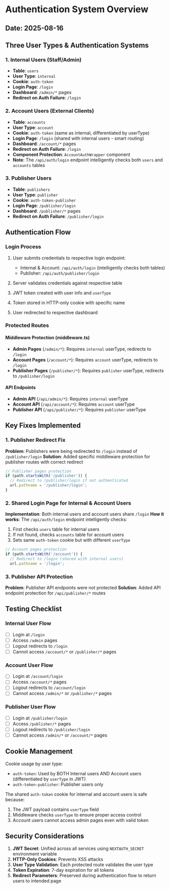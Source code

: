 # Authentication System Overview
## Date: 2025-08-16

## Three User Types & Authentication Systems

### 1. Internal Users (Staff/Admin)
- **Table**: `users`
- **User Type**: `internal`
- **Cookie**: `auth-token`
- **Login Page**: `/login`
- **Dashboard**: `/admin/*` pages
- **Redirect on Auth Failure**: `/login`

### 2. Account Users (External Clients)
- **Table**: `accounts`
- **User Type**: `account`
- **Cookie**: `auth-token` (same as internal, differentiated by userType)
- **Login Page**: `/login` (shared with internal users - smart routing)
- **Dashboard**: `/account/*` pages
- **Redirect on Auth Failure**: `/login`
- **Component Protection**: `AccountAuthWrapper` component
- **Note**: The `/api/auth/login` endpoint intelligently checks both `users` and `accounts` tables

### 3. Publisher Users
- **Table**: `publishers`
- **User Type**: `publisher`
- **Cookie**: `auth-token-publisher`
- **Login Page**: `/publisher/login`
- **Dashboard**: `/publisher/*` pages
- **Redirect on Auth Failure**: `/publisher/login`

## Authentication Flow

### Login Process
1. User submits credentials to respective login endpoint:
   - Internal & Account: `/api/auth/login` (intelligently checks both tables)
   - Publisher: `/api/auth/publisher/login`

2. Server validates credentials against respective table
3. JWT token created with user info and `userType`
4. Token stored in HTTP-only cookie with specific name
5. User redirected to respective dashboard

### Protected Routes

#### Middleware Protection (middleware.ts)
- **Admin Pages** (`/admin/*`): Requires `internal` userType, redirects to `/login`
- **Account Pages** (`/account/*`): Requires `account` userType, redirects to `/login`
- **Publisher Pages** (`/publisher/*`): Requires `publisher` userType, redirects to `/publisher/login`

#### API Endpoints
- **Admin API** (`/api/admin/*`): Requires `internal` userType
- **Account API** (`/api/account/*`): Requires `account` userType
- **Publisher API** (`/api/publisher/*`): Requires `publisher` userType

## Key Fixes Implemented

### 1. Publisher Redirect Fix
**Problem**: Publishers were being redirected to `/login` instead of `/publisher/login`
**Solution**: Added specific middleware protection for publisher routes with correct redirect

```typescript
// Publisher pages protection
if (path.startsWith('/publisher')) {
  // Redirect to /publisher/login if not authenticated
  url.pathname = '/publisher/login';
}
```

### 2. Shared Login Page for Internal & Account Users
**Implementation**: Both internal users and account users share `/login`
**How it works**: The `/api/auth/login` endpoint intelligently checks:
1. First checks `users` table for internal users
2. If not found, checks `accounts` table for account users
3. Sets same `auth-token` cookie but with different `userType`

```typescript
// Account pages protection
if (path.startsWith('/account')) {
  // Redirect to /login (shared with internal users)
  url.pathname = '/login';
```

### 3. Publisher API Protection
**Problem**: Publisher API endpoints were not protected
**Solution**: Added API endpoint protection for `/api/publisher/*` routes

## Testing Checklist

### Internal User Flow
- [ ] Login at `/login`
- [ ] Access `/admin` pages
- [ ] Logout redirects to `/login`
- [ ] Cannot access `/account/*` or `/publisher/*` pages

### Account User Flow
- [ ] Login at `/account/login`
- [ ] Access `/account/*` pages
- [ ] Logout redirects to `/account/login`
- [ ] Cannot access `/admin/*` or `/publisher/*` pages

### Publisher User Flow
- [ ] Login at `/publisher/login`
- [ ] Access `/publisher/*` pages
- [ ] Logout redirects to `/publisher/login`
- [ ] Cannot access `/admin/*` or `/account/*` pages

## Cookie Management

Cookie usage by user type:
- `auth-token`: Used by BOTH Internal users AND Account users (differentiated by `userType` in JWT)
- `auth-token-publisher`: Publisher users only

The shared `auth-token` cookie for internal and account users is safe because:
1. The JWT payload contains `userType` field
2. Middleware checks `userType` to ensure proper access control
3. Account users cannot access admin pages even with valid token

## Security Considerations

1. **JWT Secret**: Unified across all services using `NEXTAUTH_SECRET` environment variable
2. **HTTP-Only Cookies**: Prevents XSS attacks
3. **User Type Validation**: Each protected route validates the user type
4. **Token Expiration**: 7-day expiration for all tokens
5. **Redirect Parameters**: Preserved during authentication flow to return users to intended page